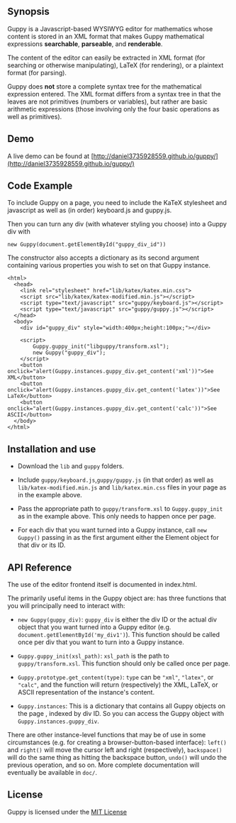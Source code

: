 ## Synopsis

Guppy is a Javascript-based WYSIWYG editor for mathematics whose
content is stored in an XML format that makes Guppy mathematical
expressions **searchable**, **parseable**, and **renderable**.

The content of the editor can easily be extracted in XML format (for
searching or otherwise manipulating), LaTeX (for rendering), or a
plaintext format (for parsing).

Guppy does **not** store a complete syntax tree for the mathematical
expression entered.  The XML format differs from a syntax tree in that
the leaves are not primitives (numbers or variables), but rather are
basic arithmetic expressions (those involving only the four basic
operations as well as primitives).

## Demo

A live demo can be found at 
[http://daniel3735928559.github.io/guppy/](http://daniel3735928559.github.io/guppy/)

## Code Example

To include Guppy on a page, you need to include the KaTeX stylesheet
and javascript as well as (in order) keyboard.js and guppy.js.

Then you can turn any div (with whatever styling you choose) into a
Guppy div with

```
new Guppy(document.getElementById("guppy_div_id"))
```

The constructor also accepts a dictionary as its second argument
containing various properties you wish to set on that Guppy instance.

```
<html>
  <head>
    <link rel="stylesheet" href="lib/katex/katex.min.css">
    <script src="lib/katex/katex-modified.min.js"></script>
    <script type="text/javascript" src="guppy/keyboard.js"></script>
    <script type="text/javascript" src="guppy/guppy.js"></script>
  </head>
  <body>
    <div id="guppy_div" style="width:400px;height:100px;"></div>
    
    <script>
        Guppy.guppy_init("libguppy/transform.xsl");
        new Guppy("guppy_div");
    </script>
    <button onclick="alert(Guppy.instances.guppy_div.get_content('xml'))">See XML</button>
    <button onclick="alert(Guppy.instances.guppy_div.get_content('latex'))">See LaTeX</button>
    <button onclick="alert(Guppy.instances.guppy_div.get_content('calc'))">See ASCII</button>
  </body>
</html>
```

## Installation and use

* Download the `lib` and `guppy` folders.

* Include `guppy/keyboard.js`,`guppy/guppy.js` (in that order) as well
  as `lib/katex-modified.min.js` and `lib/katex.min.css` files in your
  page as in the example above.

* Pass the appropriate path to `guppy/transform.xsl` to `Guppy.guppy_init`
  as in the example above.  This only needs to happen once per page.

* For each div that you want turned into a Guppy instance, call `new
  Guppy()` passing in as the first argument either the Element object
  for that div or its ID.

## API Reference

The use of the editor frontend itself is documented in index.html.  

The primarily useful items in the Guppy object are:
has three functions that you will principally need to
interact with:

* `new Guppy(guppy_div)`: `guppy_div` is either the div ID or the
  actual div object that you want turned into a Guppy editor
  (e.g. `document.getElementById('my_div1')`).  This function should
  be called once per div that you want to turn into a Guppy instance.

* `Guppy.guppy_init(xsl_path)`: `xsl_path` is the path to
  `guppy/transform.xsl`.  This function should only be called once per
  page.

* `Guppy.prototype.get_content(type)`: `type` can be `"xml"`, `"latex"`,
  or `"calc"`, and the function will return (respectively) the XML,
  LaTeX, or ASCII representation of the instance's content.

* `Guppy.instances`: This is a dictionary that contains all Guppy
  objects on the page , indexed by div ID.  So you can access the
  Guppy object with `Guppy.instances.guppy_div`.

There are other instance-level functions that may be of use in some
circumstances (e.g. for creating a browser-button-based interface):
`left()` and `right()` will move the cursor left and right
(respectively), `backspace()` will do the same thing as hitting the
backspace button, `undo()` will undo the previous operation, and so
on.  More complete documentation will eventually be available in
`doc/`.

## License

Guppy is licensed under the [MIT License](http://opensource.org/licenses/MIT)
